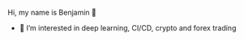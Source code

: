 Hi, my name is Benjamin 👋
- 👀 I’m interested in deep learning, CI/CD, crypto and forex trading

<!---
tezabass/tezabass is a ✨ special ✨ repository because its `README.md` (this file) appears on your GitHub profile.
You can click the Preview link to take a look at your changes.
--->
